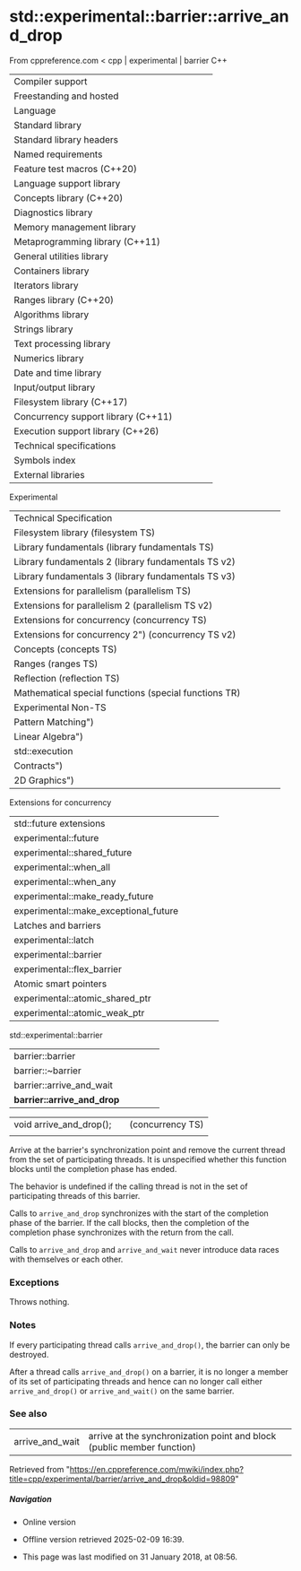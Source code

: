# std::experimental::barrier::arrive_and_drop

From cppreference.com
< cpp‎ | experimental‎ | barrier
C++

|  |  |  |  |  |
| --- | --- | --- | --- | --- |
| Compiler support | | | | |
| Freestanding and hosted | | | | |
| Language | | | | |
| Standard library | | | | |
| Standard library headers | | | | |
| Named requirements | | | | |
| Feature test macros (C++20) | | | | |
| Language support library | | | | |
| Concepts library (C++20) | | | | |
| Diagnostics library | | | | |
| Memory management library | | | | |
| Metaprogramming library (C++11) | | | | |
| General utilities library | | | | |
| Containers library | | | | |
| Iterators library | | | | |
| Ranges library (C++20) | | | | |
| Algorithms library | | | | |
| Strings library | | | | |
| Text processing library | | | | |
| Numerics library | | | | |
| Date and time library | | | | |
| Input/output library | | | | |
| Filesystem library (C++17) | | | | |
| Concurrency support library (C++11) | | | | |
| Execution support library (C++26) | | | | |
| Technical specifications | | | | |
| Symbols index | | | | |
| External libraries | | | | |

Experimental

|  |  |  |  |  |
| --- | --- | --- | --- | --- |
| Technical Specification | | | | |
| Filesystem library (filesystem TS) | | | | |
| Library fundamentals (library fundamentals TS) | | | | |
| Library fundamentals 2 (library fundamentals TS v2) | | | | |
| Library fundamentals 3 (library fundamentals TS v3) | | | | |
| Extensions for parallelism (parallelism TS) | | | | |
| Extensions for parallelism 2 (parallelism TS v2) | | | | |
| Extensions for concurrency (concurrency TS) | | | | |
| Extensions for concurrency 2") (concurrency TS v2) | | | | |
| Concepts (concepts TS) | | | | |
| Ranges (ranges TS) | | | | |
| Reflection (reflection TS) | | | | |
| Mathematical special functions (special functions TR) | | | | |
| Experimental Non-TS | | | | |
| Pattern Matching") | | | | |
| Linear Algebra") | | | | |
| std::execution | | | | |
| Contracts") | | | | |
| 2D Graphics") | | | | |

Extensions for concurrency

|  |  |  |  |  |
| --- | --- | --- | --- | --- |
| std::future extensions | | | | |
| experimental::future | | | | |
| experimental::shared_future | | | | |
| experimental::when_all | | | | |
| experimental::when_any | | | | |
| experimental::make_ready_future | | | | |
| experimental::make_exceptional_future | | | | |
| Latches and barriers | | | | |
| experimental::latch | | | | |
| experimental::barrier | | | | |
| experimental::flex_barrier | | | | |
| Atomic smart pointers | | | | |
| experimental::atomic_shared_ptr | | | | |
| experimental::atomic_weak_ptr | | | | |

std::experimental::barrier

|  |  |  |  |  |
| --- | --- | --- | --- | --- |
| barrier::barrier | | | | |
| barrier::~barrier | | | | |
| barrier::arrive_and_wait | | | | |
| ****barrier::arrive_and_drop**** | | | | |

|  |  |  |
| --- | --- | --- |
| void arrive_and_drop(); |  | (concurrency TS) |
|  |  |  |

Arrive at the barrier's synchronization point and remove the current thread from the set of participating threads. It is unspecified whether this function blocks until the completion phase has ended.

The behavior is undefined if the calling thread is not in the set of participating threads of this barrier.

Calls to `arrive_and_drop` synchronizes with the start of the completion phase of the barrier. If the call blocks, then the completion of the completion phase synchronizes with the return from the call.

Calls to `arrive_and_drop` and `arrive_and_wait` never introduce data races with themselves or each other.

### Exceptions

Throws nothing.

### Notes

If every participating thread calls `arrive_and_drop()`, the barrier can only be destroyed.

After a thread calls `arrive_and_drop()` on a barrier, it is no longer a member of its set of participating threads and hence can no longer call either `arrive_and_drop()` or `arrive_and_wait()` on the same barrier.

### See also

|  |  |
| --- | --- |
| arrive_and_wait | arrive at the synchronization point and block   (public member function) |

Retrieved from "<https://en.cppreference.com/mwiki/index.php?title=cpp/experimental/barrier/arrive_and_drop&oldid=98809>"

##### Navigation

- Online version
- Offline version retrieved 2025-02-09 16:39.

- This page was last modified on 31 January 2018, at 08:56.